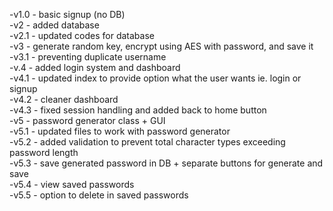 -v1.0 - basic signup (no DB)<br/>
-v2 - added database<br/>
-v2.1 - updated codes for database<br/>
-v3 - generate random key, encrypt using AES with password, and save it<br/>
-v3.1 - preventing duplicate username<br/>
-v.4 - added login system and dashboard<br/>
-v4.1 - updated index to provide option what the user wants ie. login or signup<br/>
-v4.2 - cleaner dashboard <br/>
-v4.3 - fixed session handling and added back to home button <br/>
-v5 -  password generator class + GUI <br/>
-v5.1 - updated files to work with password generator <br/>
-v5.2 - added validation to prevent total character types exceeding password length <br/>
-v5.3 - save generated password in DB + separate buttons for generate and save <br/>
-v5.4 - view saved passwords<br/>
-v5.5 - option to delete in saved passwords<br/>
